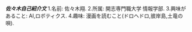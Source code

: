 ***佐々木自己紹介文***
1.名前:
  佐々木翔.
2.所属:
  開志専門職大学 情報学部.
3.興味があること:
  AI,ロボティクス.
4.趣味:
  漫画を読むこと(ドロヘドロ,彼岸島,土竜の唄).
